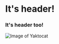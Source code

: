 # It's header!
### It's header too!
![Image of Yaktocat](https://octodex.github.com/images/yaktocat.png)
